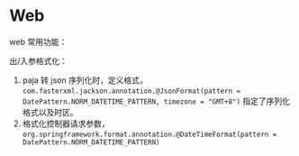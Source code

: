 # Web


web 常用功能：

出/入参格式化：

1. paja 转 json 序列化时，定义格式，`com.fasterxml.jackson.annotation.@JsonFormat(pattern = DatePattern.NORM_DATETIME_PATTERN, timezone = "GMT+8")` 指定了序列化格式以及时区。
2. 格式化控制器请求参数，`org.springframework.format.annotation.@DateTimeFormat(pattern = DatePattern.NORM_DATETIME_PATTERN)`


